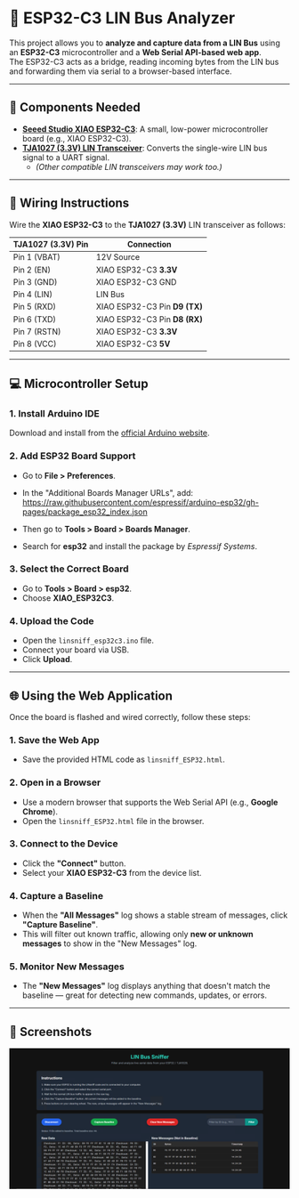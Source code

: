 # 🚗 ESP32-C3 LIN Bus Analyzer

This project allows you to **analyze and capture data from a LIN Bus** using an **ESP32-C3** microcontroller and a **Web Serial API-based web app**.  
The ESP32-C3 acts as a bridge, reading incoming bytes from the LIN bus and forwarding them via serial to a browser-based interface.

---

## 🔧 Components Needed

- **[Seeed Studio XIAO ESP32-C3](https://www.digikey.com/en/products/detail/seeed-technology-co-ltd/113991054/16652880)**: A small, low-power microcontroller board (e.g., XIAO ESP32-C3).
- **[TJA1027 (3.3V) LIN Transceiver](https://www.digikey.com/en/products/detail/nxp-usa-inc/TJA1028T-5V0-10-11/2606135)**: Converts the single-wire LIN bus signal to a UART signal.
  - _(Other compatible LIN transceivers may work too.)_

---

## 🧰 Wiring Instructions

Wire the **XIAO ESP32-C3** to the **TJA1027 (3.3V)** LIN transceiver as follows:

| TJA1027 (3.3V) Pin | Connection                       |
|--------------------|----------------------------------|
| Pin 1 (VBAT)       | 12V Source                       |
| Pin 2 (EN)         | XIAO ESP32-C3 **3.3V**           |
| Pin 3 (GND)        | XIAO ESP32-C3 GND                |
| Pin 4 (LIN)        | LIN Bus                          |
| Pin 5 (RXD)        | XIAO ESP32-C3 Pin **D9 (TX)**    |
| Pin 6 (TXD)        | XIAO ESP32-C3 Pin **D8 (RX)**    |
| Pin 7 (RSTN)       | XIAO ESP32-C3 **3.3V**           |
| Pin 8 (VCC)        | XIAO ESP32-C3 **5V**             |

---

## 💻 Microcontroller Setup

### 1. Install Arduino IDE
Download and install from the [official Arduino website](https://www.arduino.cc/en/software).

### 2. Add ESP32 Board Support

- Go to **File > Preferences**.
- In the "Additional Boards Manager URLs", add:
https://raw.githubusercontent.com/espressif/arduino-esp32/gh-pages/package_esp32_index.json


- Then go to **Tools > Board > Boards Manager**.
- Search for **esp32** and install the package by *Espressif Systems*.

### 3. Select the Correct Board

- Go to **Tools > Board > esp32**.
- Choose **XIAO_ESP32C3**.

### 4. Upload the Code

- Open the `linsniff_esp32c3.ino` file.
- Connect your board via USB.
- Click **Upload**.

---

## 🌐 Using the Web Application

Once the board is flashed and wired correctly, follow these steps:

### 1. Save the Web App

- Save the provided HTML code as `linsniff_ESP32.html`.

### 2. Open in a Browser

- Use a modern browser that supports the Web Serial API (e.g., **Google Chrome**).
- Open the `linsniff_ESP32.html` file in the browser.

### 3. Connect to the Device

- Click the **"Connect"** button.
- Select your **XIAO ESP32-C3** from the device list.

### 4. Capture a Baseline

- When the **"All Messages"** log shows a stable stream of messages, click **"Capture Baseline"**.
- This will filter out known traffic, allowing only **new or unknown messages** to show in the "New Messages" log.

### 5. Monitor New Messages

- The **"New Messages"** log displays anything that doesn't match the baseline — great for detecting new commands, updates, or errors.

---

## 📸 Screenshots

![LIN Bus Analyzer Screenshot](./screenshot.png)


